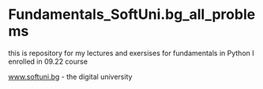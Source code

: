 # Fundamentals_SoftUni.bg_all_problems
 this is repository for my lectures and  exersises for fundamentals in Python
I enrolled in 09.22 course 

www.softuni.bg - the digital university 


